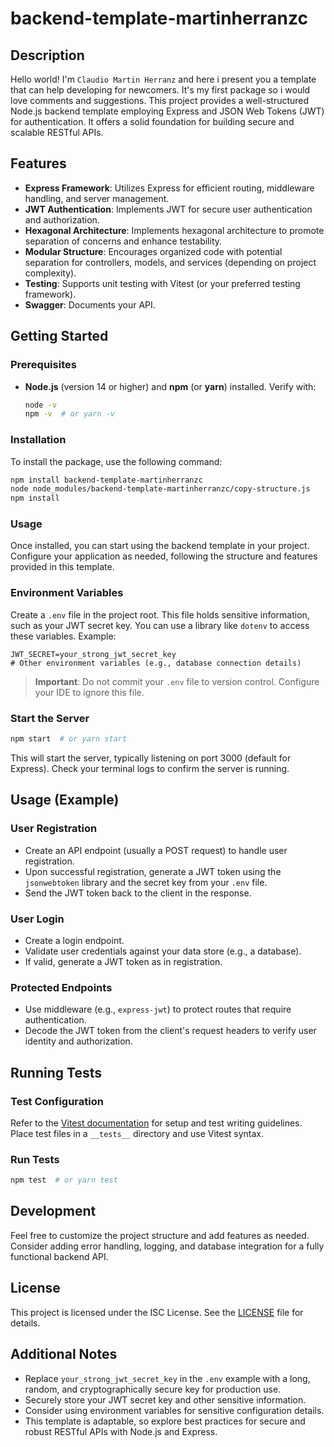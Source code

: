 
# backend-template-martinherranzc

## Description

Hello world! I'm ``Claudio Martin Herranz`` and here i present you a template that can help developing for newcomers. It's my first package so i would love comments and suggestions.
This project provides a well-structured Node.js backend template employing Express and JSON Web Tokens (JWT) for authentication. It offers a solid foundation for building secure and scalable RESTful APIs.

## Features

- **Express Framework**: Utilizes Express for efficient routing, middleware handling, and server management.
- **JWT Authentication**: Implements JWT for secure user authentication and authorization.
- **Hexagonal Architecture**: Implements hexagonal architecture to promote separation of concerns and enhance testability.
- **Modular Structure**: Encourages organized code with potential separation for controllers, models, and services (depending on project complexity).
- **Testing**: Supports unit testing with Vitest (or your preferred testing framework).
- **Swagger**: Documents your API.

## Getting Started

### Prerequisites

- **Node.js** (version 14 or higher) and **npm** (or **yarn**) installed. Verify with:

  ```bash
  node -v
  npm -v  # or yarn -v
  ```

### Installation

To install the package, use the following command:

```bash
npm install backend-template-martinherranzc
node node_modules/backend-template-martinherranzc/copy-structure.js
npm install
```

### Usage

Once installed, you can start using the backend template in your project. Configure your application as needed, following the structure and features provided in this template.

### Environment Variables

Create a `.env` file in the project root. This file holds sensitive information, such as your JWT secret key. You can use a library like `dotenv` to access these variables. Example:

```plaintext
JWT_SECRET=your_strong_jwt_secret_key
# Other environment variables (e.g., database connection details)
```

> **Important**: Do not commit your `.env` file to version control. Configure your IDE to ignore this file.

### Start the Server

```bash
npm start  # or yarn start
```

This will start the server, typically listening on port 3000 (default for Express). Check your terminal logs to confirm the server is running.

## Usage (Example)

### User Registration

- Create an API endpoint (usually a POST request) to handle user registration.
- Upon successful registration, generate a JWT token using the `jsonwebtoken` library and the secret key from your `.env` file.
- Send the JWT token back to the client in the response.

### User Login

- Create a login endpoint.
- Validate user credentials against your data store (e.g., a database).
- If valid, generate a JWT token as in registration.

### Protected Endpoints

- Use middleware (e.g., `express-jwt`) to protect routes that require authentication.
- Decode the JWT token from the client's request headers to verify user identity and authorization.

## Running Tests

### Test Configuration

Refer to the [Vitest documentation](https://vitest.dev/) for setup and test writing guidelines. Place test files in a `__tests__` directory and use Vitest syntax.

### Run Tests

```bash
npm test  # or yarn test
```

## Development

Feel free to customize the project structure and add features as needed. Consider adding error handling, logging, and database integration for a fully functional backend API.

## License

This project is licensed under the ISC License. See the [LICENSE](LICENSE) file for details.

## Additional Notes

- Replace `your_strong_jwt_secret_key` in the `.env` example with a long, random, and cryptographically secure key for production use.
- Securely store your JWT secret key and other sensitive information.
- Consider using environment variables for sensitive configuration details.
- This template is adaptable, so explore best practices for secure and robust RESTful APIs with Node.js and Express.
